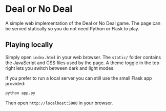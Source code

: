# Deal or No Deal

A simple web implementation of the Deal or No Deal game. The page can be
served statically so you do not need Python or Flask to play.

## Playing locally

Simply open `index.html` in your web browser. The `static/` folder contains
the JavaScript and CSS files used by the page. A theme toggle in the top
right lets you switch between dark and light modes.

If you prefer to run a local server you can still use the small Flask app
provided:

```bash
python app.py
```

Then open `http://localhost:5000` in your browser.

